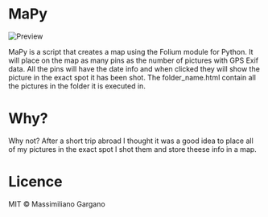 # MaPy
![Preview](https://i.imgur.com/h0zeRkm.png)

MaPy is a script that creates a map using the Folium module for Python. 
It will place on the map as many pins as the number of pictures with GPS Exif data.
All the pins will have the date info and when clicked they will show the picture in the exact spot it has been shot.
The folder_name.html contain all the pictures in the folder it is executed in.

# Why?

Why not? After a short trip abroad I thought it was a good idea to place all of my pictures in the exact spot I shot them and
store theese info in a map.

# Licence

MIT © Massimiliano Gargano
